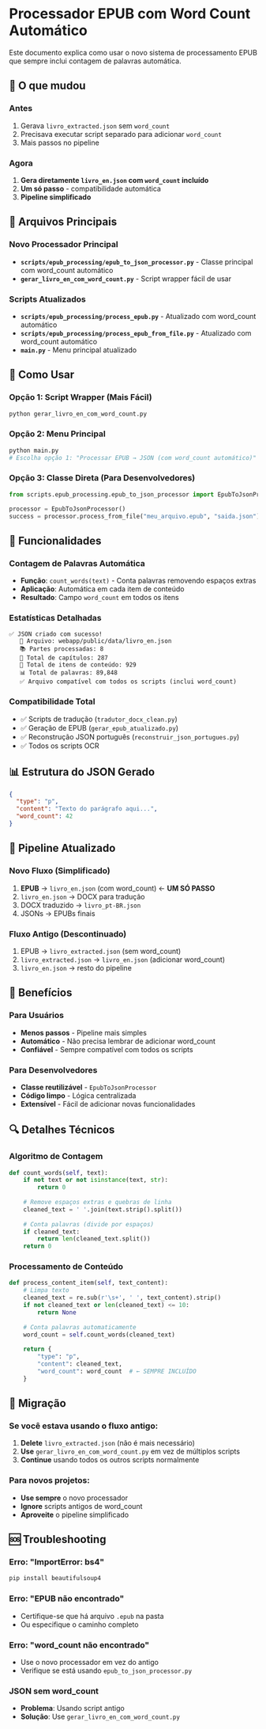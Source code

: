 # Processador EPUB com Word Count Automático

Este documento explica como usar o novo sistema de processamento EPUB que sempre inclui contagem de palavras automática.

## 🎯 O que mudou

### Antes
1. Gerava `livro_extracted.json` sem `word_count`
2. Precisava executar script separado para adicionar `word_count`
3. Mais passos no pipeline

### Agora
1. **Gera diretamente `livro_en.json` com `word_count` incluído**
2. **Um só passo** - compatibilidade automática
3. **Pipeline simplificado**

## 📂 Arquivos Principais

### Novo Processador Principal
- **`scripts/epub_processing/epub_to_json_processor.py`** - Classe principal com word_count automático
- **`gerar_livro_en_com_word_count.py`** - Script wrapper fácil de usar

### Scripts Atualizados
- **`scripts/epub_processing/process_epub.py`** - Atualizado com word_count automático
- **`scripts/epub_processing/process_epub_from_file.py`** - Atualizado com word_count automático
- **`main.py`** - Menu principal atualizado

## 🚀 Como Usar

### Opção 1: Script Wrapper (Mais Fácil)
```bash
python gerar_livro_en_com_word_count.py
```

### Opção 2: Menu Principal
```bash
python main.py
# Escolha opção 1: "Processar EPUB → JSON (com word_count automático)"
```

### Opção 3: Classe Direta (Para Desenvolvedores)
```python
from scripts.epub_processing.epub_to_json_processor import EpubToJsonProcessor

processor = EpubToJsonProcessor()
success = processor.process_from_file("meu_arquivo.epub", "saida.json")
```

## 🔧 Funcionalidades

### Contagem de Palavras Automática
- **Função**: `count_words(text)` - Conta palavras removendo espaços extras
- **Aplicação**: Automática em cada item de conteúdo
- **Resultado**: Campo `word_count` em todos os itens

### Estatísticas Detalhadas
```
✅ JSON criado com sucesso!
   📂 Arquivo: webapp/public/data/livro_en.json
   📚 Partes processadas: 8
   📖 Total de capítulos: 287
   📝 Total de itens de conteúdo: 929
   📊 Total de palavras: 89,848
   ✅ Arquivo compatível com todos os scripts (inclui word_count)
```

### Compatibilidade Total
- ✅ Scripts de tradução (`tradutor_docx_clean.py`)
- ✅ Geração de EPUB (`gerar_epub_atualizado.py`) 
- ✅ Reconstrução JSON português (`reconstruir_json_portugues.py`)
- ✅ Todos os scripts OCR

## 📊 Estrutura do JSON Gerado

```json
{
  "type": "p",
  "content": "Texto do parágrafo aqui...",
  "word_count": 42
}
```

## 🔄 Pipeline Atualizado

### Novo Fluxo (Simplificado)
1. **EPUB** → `livro_en.json` (com word_count) ← **UM SÓ PASSO**
2. `livro_en.json` → DOCX para tradução
3. DOCX traduzido → `livro_pt-BR.json`
4. JSONs → EPUBs finais

### Fluxo Antigo (Descontinuado)
1. EPUB → `livro_extracted.json` (sem word_count)
2. `livro_extracted.json` → `livro_en.json` (adicionar word_count)
3. `livro_en.json` → resto do pipeline

## 🎯 Benefícios

### Para Usuários
- **Menos passos** - Pipeline mais simples
- **Automático** - Não precisa lembrar de adicionar word_count
- **Confiável** - Sempre compatível com todos os scripts

### Para Desenvolvedores
- **Classe reutilizável** - `EpubToJsonProcessor`
- **Código limpo** - Lógica centralizada
- **Extensível** - Fácil de adicionar novas funcionalidades

## 🔍 Detalhes Técnicos

### Algoritmo de Contagem
```python
def count_words(self, text):
    if not text or not isinstance(text, str):
        return 0
    
    # Remove espaços extras e quebras de linha
    cleaned_text = ' '.join(text.strip().split())
    
    # Conta palavras (divide por espaços)
    if cleaned_text:
        return len(cleaned_text.split())
    return 0
```

### Processamento de Conteúdo
```python
def process_content_item(self, text_content):
    # Limpa texto
    cleaned_text = re.sub(r'\s+', ' ', text_content).strip()
    if not cleaned_text or len(cleaned_text) <= 10:
        return None
    
    # Conta palavras automaticamente
    word_count = self.count_words(cleaned_text)
    
    return {
        "type": "p",
        "content": cleaned_text,
        "word_count": word_count  # ← SEMPRE INCLUÍDO
    }
```

## 📝 Migração

### Se você estava usando o fluxo antigo:
1. **Delete** `livro_extracted.json` (não é mais necessário)
2. **Use** `gerar_livro_en_com_word_count.py` em vez de múltiplos scripts
3. **Continue** usando todos os outros scripts normalmente

### Para novos projetos:
- **Use sempre** o novo processador
- **Ignore** scripts antigos de word_count
- **Aproveite** o pipeline simplificado

## 🆘 Troubleshooting

### Erro: "ImportError: bs4"
```bash
pip install beautifulsoup4
```

### Erro: "EPUB não encontrado"
- Certifique-se que há arquivo `.epub` na pasta
- Ou especifique o caminho completo

### Erro: "word_count não encontrado"
- Use o novo processador em vez do antigo
- Verifique se está usando `epub_to_json_processor.py`

### JSON sem word_count
- **Problema**: Usando script antigo
- **Solução**: Use `gerar_livro_en_com_word_count.py`
